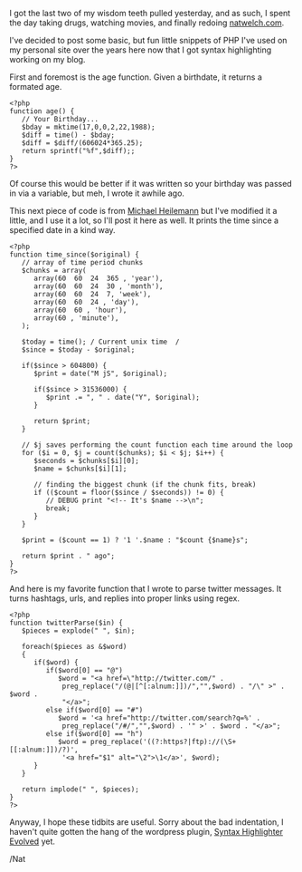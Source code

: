 I got the last two of my wisdom teeth pulled yesterday, and as such, I spent the day taking drugs, watching movies, and finally redoing <a href="[http://natwelch.com](http://natwelch.com)">natwelch.com</a>.

I've decided to post some basic, but fun little snippets of PHP I've used on my personal site over the years here now that I got syntax highlighting working on my blog.

First and foremost is the age function. Given a birthdate, it returns a formated age.

    <?php
    function age() {
       // Your Birthday...
       $bday = mktime(17,0,0,2,22,1988);
       $diff = time() - $bday;
       $diff = $diff/(606024*365.25);
       return sprintf("%f",$diff);;
    }
    ?>
    
    

Of course this would be better if it was written so your birthday was passed in via a variable, but meh, I wrote it awhile ago.

This next piece of code is from <a href="[http://binarybonsai.com/code/timesince.txt](http://binarybonsai.com/code/timesince.txt)">Michael Heilemann</a> but I've modified it a little, and I use it a lot, so I'll post it here as well. It prints the time since a specified date in a kind way.

    <?php
    function time_since($original) {
       // array of time period chunks
       $chunks = array(
          array(60  60  24  365 , 'year'),
          array(60  60  24  30 , 'month'),
          array(60  60  24  7, 'week'),
          array(60  60  24 , 'day'),
          array(60  60 , 'hour'),
          array(60 , 'minute'),
       );
    
       $today = time(); / Current unix time  /
       $since = $today - $original;
    
       if($since > 604800) {
          $print = date("M jS", $original);
    
          if($since > 31536000) {
             $print .= ", " . date("Y", $original);
          }
    
          return $print;
       }
    
       // $j saves performing the count function each time around the loop
       for ($i = 0, $j = count($chunks); $i < $j; $i++) {
          $seconds = $chunks[$i][0];
          $name = $chunks[$i][1];
    
          // finding the biggest chunk (if the chunk fits, break)
          if (($count = floor($since / $seconds)) != 0) {
             // DEBUG print "<!-- It's $name -->\n";
             break;
          }
       }
    
       $print = ($count == 1) ? '1 '.$name : "$count {$name}s";
    
       return $print . " ago";
    }
    ?>
    
    

And here is my favorite function that I wrote to parse twitter messages. It turns hashtags, urls, and replies into proper links using regex.

    <?php
    function twitterParse($in) {
       $pieces = explode(" ", $in);
    
       foreach($pieces as &$word)
       {
          if($word) {
             if($word[0] == "@")
                $word = "<a href=\"http://twitter.com/" .
                 preg_replace("/(@|[^[:alnum:]])/","",$word) . "/\" >" . $word .
                 "</a>";
             else if($word[0] == "#")
                $word = '<a href="http://twitter.com/search?q=%' .
                 preg_replace("/#/","",$word) . '" >' . $word . "</a>";
             else if($word[0] == "h")
                $word = preg_replace('((?:https?|ftp)://(\S+[[:alnum:]])/?)',
                 '<a href="$1" alt="\2">\1</a>', $word);
          }
       }
    
       return implode(" ", $pieces);
    }
    ?>
    
    

Anyway, I hope these tidbits are useful. Sorry about the bad indentation, I haven't quite gotten the hang of the wordpress plugin, [Syntax Highlighter Evolved](http://wordpress.org/extend/plugins/syntaxhighlighter/) yet.

/Nat